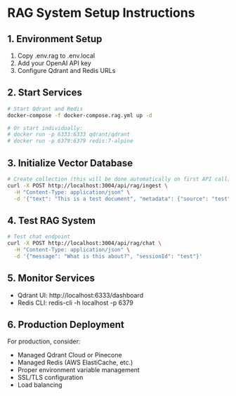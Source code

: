 # RAG System Setup Instructions

## 1. Environment Setup
1. Copy .env.rag to .env.local
2. Add your OpenAI API key
3. Configure Qdrant and Redis URLs

## 2. Start Services
```bash
# Start Qdrant and Redis
docker-compose -f docker-compose.rag.yml up -d

# Or start individually:
# docker run -p 6333:6333 qdrant/qdrant
# docker run -p 6379:6379 redis:7-alpine
```

## 3. Initialize Vector Database
```bash
# Create collection (this will be done automatically on first API call)
curl -X POST http://localhost:3004/api/rag/ingest \
  -H "Content-Type: application/json" \
  -d '{"text": "This is a test document", "metadata": {"source": "test"}}'
```

## 4. Test RAG System
```bash
# Test chat endpoint
curl -X POST http://localhost:3004/api/rag/chat \
  -H "Content-Type: application/json" \
  -d '{"message": "What is this about?", "sessionId": "test"}'
```

## 5. Monitor Services
- Qdrant UI: http://localhost:6333/dashboard
- Redis CLI: redis-cli -h localhost -p 6379

## 6. Production Deployment
For production, consider:
- Managed Qdrant Cloud or Pinecone
- Managed Redis (AWS ElastiCache, etc.)
- Proper environment variable management
- SSL/TLS configuration
- Load balancing